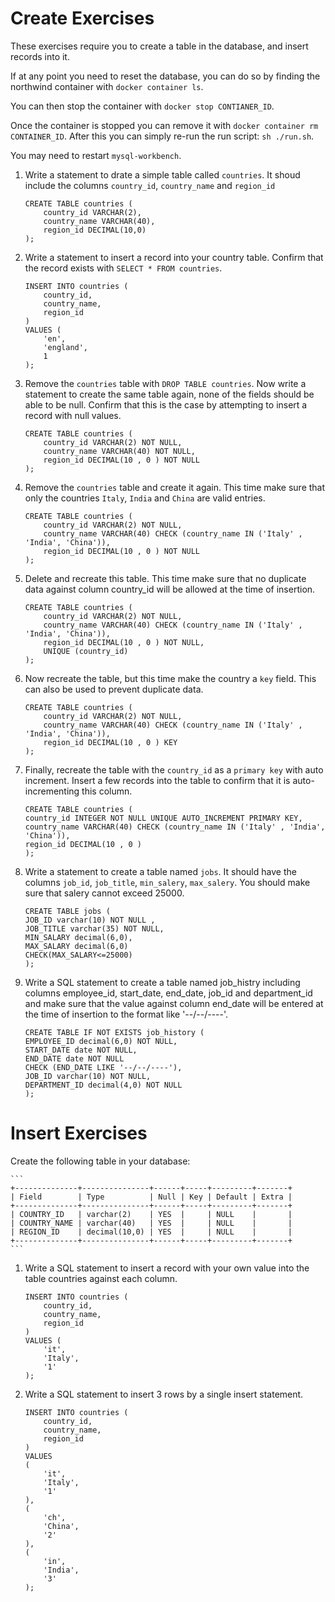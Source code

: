 # Create Exercises

These exercises require you to create a table in the database, and insert records into it.

If at any point you need to reset the database, you can do so by finding the northwind container with `docker container ls`. 

You can then stop the container with `docker stop CONTIANER_ID`. 

Once the container is stopped you can remove it with `docker container rm CONTAINER_ID`. After this you can simply re-run the run script: `sh ./run.sh`. 

You may need to restart `mysql-workbench`.

1. Write a statement to drate a simple table called `countries`. It shoud include the columns `country_id`, `country_name` and `region_id`

    ```
    CREATE TABLE countries (
        country_id VARCHAR(2),
        country_name VARCHAR(40),
        region_id DECIMAL(10,0)
    );
    ```

1. Write a statement to insert a record into your country table. Confirm that the record exists with `SELECT * FROM countries`.

    ```
    INSERT INTO countries (
        country_id,
        country_name,
        region_id
    ) 
    VALUES (
        'en',
        'england',
        1
    );
    ```

1. Remove the `countries` table with `DROP TABLE countries`. Now write a statement to create the same table again, none of the fields should be able to be null. Confirm that this is the case by attempting to insert a record with null values.

    ```
    CREATE TABLE countries (
        country_id VARCHAR(2) NOT NULL,
        country_name VARCHAR(40) NOT NULL,
        region_id DECIMAL(10 , 0 ) NOT NULL
    );
    ```

1. Remove the `countries` table and create it again. This time make sure that only the countries `Italy`, `India` and `China` are valid entries.

    ```
    CREATE TABLE countries (
        country_id VARCHAR(2) NOT NULL,
        country_name VARCHAR(40) CHECK (country_name IN ('Italy' , 'India', 'China')),
        region_id DECIMAL(10 , 0 ) NOT NULL
    );
    ```

1. Delete and recreate this table. This time make sure that no duplicate data against column country_id will be allowed at the time of insertion.

    ```
    CREATE TABLE countries (
        country_id VARCHAR(2) NOT NULL,
        country_name VARCHAR(40) CHECK (country_name IN ('Italy' , 'India', 'China')),
        region_id DECIMAL(10 , 0 ) NOT NULL,
        UNIQUE (country_id)
    );
    ```

1. Now recreate the table, but this time make the country a `key` field. This can also be used to prevent duplicate data.

    ```
    CREATE TABLE countries (
        country_id VARCHAR(2) NOT NULL,
        country_name VARCHAR(40) CHECK (country_name IN ('Italy' , 'India', 'China')),
        region_id DECIMAL(10 , 0 ) KEY
    );
    ```

1. Finally, recreate the table with the `country_id` as a `primary key` with auto increment. Insert a few records into the table to confirm that it is auto-incrementing this column.

    ```
    CREATE TABLE countries (
    country_id INTEGER NOT NULL UNIQUE AUTO_INCREMENT PRIMARY KEY,
    country_name VARCHAR(40) CHECK (country_name IN ('Italy' , 'India', 'China')),
    region_id DECIMAL(10 , 0 )
    );
    ```

1. Write a statement to create a table named `jobs`. It should have the columns `job_id`, `job_title`, `min_salery`, `max_salery`. You should make sure that salery cannot exceed 25000.

    ```
    CREATE TABLE jobs ( 
    JOB_ID varchar(10) NOT NULL , 
    JOB_TITLE varchar(35) NOT NULL, 
    MIN_SALARY decimal(6,0), 
    MAX_SALARY decimal(6,0) 
    CHECK(MAX_SALARY<=25000)
    );
    ```

1. Write a SQL statement to create a table named job_histry including columns employee_id, start_date, end_date, job_id and department_id and make sure that the value against column end_date will be entered at the time of insertion to the format like '--/--/----'.

    ```
    CREATE TABLE IF NOT EXISTS job_history ( 
    EMPLOYEE_ID decimal(6,0) NOT NULL, 
    START_DATE date NOT NULL, 
    END_DATE date NOT NULL
    CHECK (END_DATE LIKE '--/--/----'), 
    JOB_ID varchar(10) NOT NULL, 
    DEPARTMENT_ID decimal(4,0) NOT NULL 
    );
    ```

# Insert Exercises

Create the following table in your database:

    ```
    +--------------+---------------+------+-----+---------+-------+
    | Field        | Type          | Null | Key | Default | Extra |
    +--------------+---------------+------+-----+---------+-------+
    | COUNTRY_ID   | varchar(2)    | YES  |     | NULL    |       |
    | COUNTRY_NAME | varchar(40)   | YES  |     | NULL    |       |
    | REGION_ID    | decimal(10,0) | YES  |     | NULL    |       |
    +--------------+---------------+------+-----+---------+-------+
    ```

1. Write a SQL statement to insert a record with your own value into the table countries against each column.


    ```
    INSERT INTO countries (
        country_id,
        country_name,
        region_id
    ) 
    VALUES (
        'it',
        'Italy',
        '1'
    );
    ```

2. Write a SQL statement to insert 3 rows by a single insert statement.

    ```
    INSERT INTO countries (
        country_id,
        country_name,
        region_id
    ) 
    VALUES 
    (
        'it',
        'Italy',
        '1'
    ),
    (
        'ch',
        'China',
        '2'
    ),
    (
        'in',
        'India',
        '3'
    );
    ```

